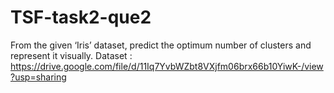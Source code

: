 # TSF-task2-que2
From the given ‘Iris’ dataset, predict the optimum number of clusters and represent it visually. Dataset : https://drive.google.com/file/d/11Iq7YvbWZbt8VXjfm06brx66b10YiwK-/view?usp=sharing
